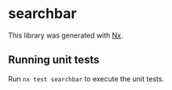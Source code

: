 # searchbar

This library was generated with [Nx](https://nx.dev).

## Running unit tests

Run `nx test searchbar` to execute the unit tests.

